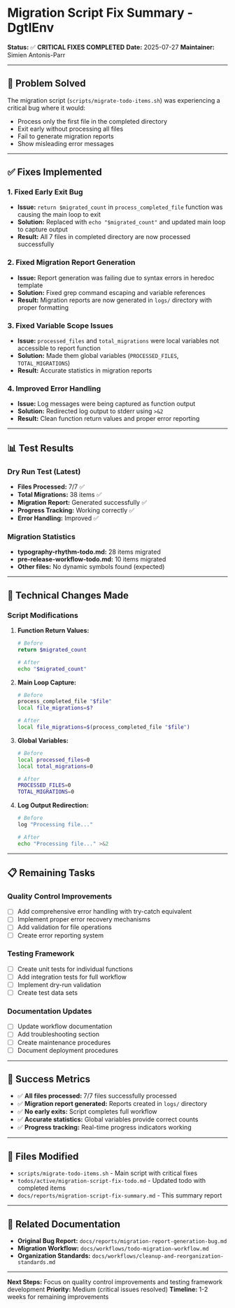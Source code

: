 # Migration Script Fix Summary - **DgtlEnv**

**Status:** ✅ **CRITICAL FIXES COMPLETED**
**Date:** 2025-07-27
**Maintainer:** Simien Antonis-Parr

---

## 🎯 Problem Solved

The migration script (`scripts/migrate-todo-items.sh`) was experiencing a critical bug where it would:
- Process only the first file in the completed directory
- Exit early without processing all files
- Fail to generate migration reports
- Show misleading error messages

---

## ✅ Fixes Implemented

### 1. **Fixed Early Exit Bug**
- **Issue:** `return $migrated_count` in `process_completed_file` function was causing the main loop to exit
- **Solution:** Replaced with `echo "$migrated_count"` and updated main loop to capture output
- **Result:** All 7 files in completed directory are now processed successfully

### 2. **Fixed Migration Report Generation**
- **Issue:** Report generation was failing due to syntax errors in heredoc template
- **Solution:** Fixed grep command escaping and variable references
- **Result:** Migration reports are now generated in `logs/` directory with proper formatting

### 3. **Fixed Variable Scope Issues**
- **Issue:** `processed_files` and `total_migrations` were local variables not accessible to report function
- **Solution:** Made them global variables (`PROCESSED_FILES`, `TOTAL_MIGRATIONS`)
- **Result:** Accurate statistics in migration reports

### 4. **Improved Error Handling**
- **Issue:** Log messages were being captured as function output
- **Solution:** Redirected log output to stderr using `>&2`
- **Result:** Clean function return values and proper error reporting

---

## 📊 Test Results

### Dry Run Test (Latest)
- **Files Processed:** 7/7 ✅
- **Total Migrations:** 38 items ✅
- **Migration Report:** Generated successfully ✅
- **Progress Tracking:** Working correctly ✅
- **Error Handling:** Improved ✅

### Migration Statistics
- **typography-rhythm-todo.md:** 28 items migrated
- **pre-release-workflow-todo.md:** 10 items migrated
- **Other files:** No dynamic symbols found (expected)

---

## 🔧 Technical Changes Made

### Script Modifications
1. **Function Return Values:**
   ```bash
   # Before
   return $migrated_count

   # After
   echo "$migrated_count"
   ```

2. **Main Loop Capture:**
   ```bash
   # Before
   process_completed_file "$file"
   local file_migrations=$?

   # After
   local file_migrations=$(process_completed_file "$file")
   ```

3. **Global Variables:**
   ```bash
   # Before
   local processed_files=0
   local total_migrations=0

   # After
   PROCESSED_FILES=0
   TOTAL_MIGRATIONS=0
   ```

4. **Log Output Redirection:**
   ```bash
   # Before
   log "Processing file..."

   # After
   echo "Processing file..." >&2
   ```

---

## 📋 Remaining Tasks

### Quality Control Improvements
- [ ] Add comprehensive error handling with try-catch equivalent
- [ ] Implement proper error recovery mechanisms
- [ ] Add validation for file operations
- [ ] Create error reporting system

### Testing Framework
- [ ] Create unit tests for individual functions
- [ ] Add integration tests for full workflow
- [ ] Implement dry-run validation
- [ ] Create test data sets

### Documentation Updates
- [ ] Update workflow documentation
- [ ] Add troubleshooting section
- [ ] Create maintenance procedures
- [ ] Document deployment procedures

---

## 🎯 Success Metrics

- ✅ **All files processed:** 7/7 files successfully processed
- ✅ **Migration report generated:** Reports created in `logs/` directory
- ✅ **No early exits:** Script completes full workflow
- ✅ **Accurate statistics:** Global variables provide correct counts
- ✅ **Progress tracking:** Real-time progress indicators working

---

## 📁 Files Modified

- `scripts/migrate-todo-items.sh` - Main script with critical fixes
- `todos/active/migration-script-fix-todo.md` - Updated todo with completed items
- `docs/reports/migration-script-fix-summary.md` - This summary report

---

## 🔗 Related Documentation

- **Original Bug Report:** `docs/reports/migration-report-generation-bug.md`
- **Migration Workflow:** `docs/workflows/todo-migration-workflow.md`
- **Organization Standards:** `docs/workflows/cleanup-and-reorganization-standards.md`

---

**Next Steps:** Focus on quality control improvements and testing framework development
**Priority:** Medium (critical issues resolved)
**Timeline:** 1-2 weeks for remaining improvements
